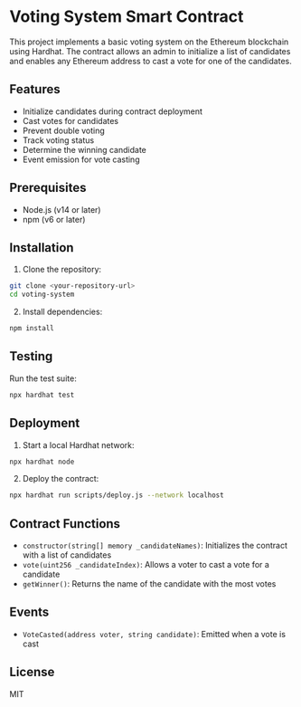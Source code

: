 # Voting System Smart Contract

This project implements a basic voting system on the Ethereum blockchain using Hardhat. The contract allows an admin to initialize a list of candidates and enables any Ethereum address to cast a vote for one of the candidates.

## Features

- Initialize candidates during contract deployment
- Cast votes for candidates
- Prevent double voting
- Track voting status
- Determine the winning candidate
- Event emission for vote casting

## Prerequisites

- Node.js (v14 or later)
- npm (v6 or later)

## Installation

1. Clone the repository:
```bash
git clone <your-repository-url>
cd voting-system
```

2. Install dependencies:
```bash
npm install
```

## Testing

Run the test suite:
```bash
npx hardhat test
```

## Deployment

1. Start a local Hardhat network:
```bash
npx hardhat node
```

2. Deploy the contract:
```bash
npx hardhat run scripts/deploy.js --network localhost
```

## Contract Functions

- `constructor(string[] memory _candidateNames)`: Initializes the contract with a list of candidates
- `vote(uint256 _candidateIndex)`: Allows a voter to cast a vote for a candidate
- `getWinner()`: Returns the name of the candidate with the most votes

## Events

- `VoteCasted(address voter, string candidate)`: Emitted when a vote is cast

## License

MIT
